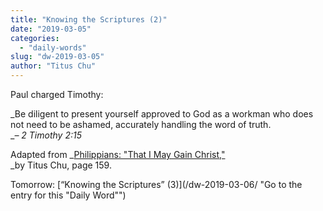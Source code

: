 ```yaml
---
title: "Knowing the Scriptures (2)"
date: "2019-03-05"
categories: 
  - "daily-words"
slug: "dw-2019-03-05"
author: "Titus Chu"
---
```


Paul charged Timothy:

_Be diligent to present yourself approved to God as a workman who does not need to be ashamed, accurately handling the word of truth.  
__– 2 Timothy 2:15_

Adapted from _[Philippians: "That I May Gain Christ,"](/book-philippians/ "Go to the listing for this book")  
_by Titus Chu, page 159.

Tomorrow: [“Knowing the Scriptures” (3)](/dw-2019-03-06/ "Go to the entry for this "Daily Word"")
